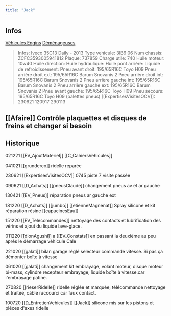 ```yaml
---
title: "Jack"
---
```


## Infos
[Véhicules Engins](notes/engins%20de%20transport/véhicules/L_VehiculesEngins.md) [Déménageuses](notes/engins%20de%20transport/véhicules/C_Demenageuses.md)

> Infos: Iveco 35C13 Daily - 2013
Type vehicule: 3IB6 06
Num chassis: ZCFC3593005941812
Plaque: 737859
Charge utile: 740
Huile moteur: 10w40
Huile direction:
Huile hydraulique:
Huile pont arrière:
Liquide de refroidissement:
Pneu avant droit: 195/65R16C Toyo H09
Pneu arrière droit ext: 195/65R16C Barum Snovanis 2
Pneu arrière droit int: 195/65R16C Barum Snovanis 2
Pneu arrière gauche int: 195/65R16C Barum Snovanis 2
Pneu arrière gauche ext: 195/65R16C Barum Snovanis 2
Pneu avant gauche: 195/65R16C Toyo H09
Pneu secours: 195/65R16C Toyo H09 (palettes pneus)
[[ExpertisesVisitesOCV]]: 230621 120917 290113

## [[Afaire]] Contrôle plaquettes et disques de freins et changer si besoin

## Historique
021221 [[EV_AjoutMateriel]] [[C_CahiersVehicules]]

041021 [[grunderco]] ridelle reparée

230621 [[ExpertisesVisitesOCV]] 0745 piste 7 visite passée

090621 [[D_Achats]] [[pneusClaude]] changement pneus av et ar gauche 

130421 [[EV_Pneus]] réparation pneus ar gauche ext

181220 [[D_Achats]] [[jumbo]] [[etienneMagnenat]] Spray silicone et kit réparation résine [[capucinesEau]]

151220 [[EV_Telecommandes]] nettoyage des contacts et lubrification des vérins et ajout du liquide lave-glace.

011220  [[dionAgushi]] a [[EV_Constats]] en passant la deuxième au peu après le démarrage véhicule Cale

221020 [[galati]] bilan garage réglé selecteur commande vitesse. Si pas ça démonter boîte à vitesse 

061020 [[galati]] changement kit embrayage, volant moteur, disque moteur bi-mass, cylindre recepteur embrayage, liquide boîte à vitesse.car l'embrayage patine.

270820 [[rieserRidelle]]  ridelle réglée et marquée, télécommande nettoyage et traitée, câble raccourci car faux contact.

100720 [[D_EntretienVehicules]] [[Jack]] silicone mis sur les pistons et pièces d'axes ridelle
